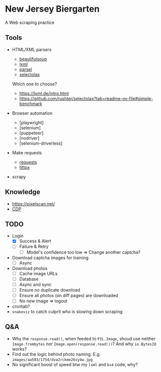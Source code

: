 # New Jersey Biergarten
A Web scraping practice


## Tools
- HTML/XML parsers

    - [beautifulsoup]()
    - [lxml](https://lxml.de/)
    - [parsel](https://github.com/scrapy/parsel)
    - [selectolax](https://github.com/rushter/selectolax)

  Which one to choose?
    - <https://lxml.de/intro.html>
    - <https://github.com/rushter/selectolax?tab=readme-ov-file#simple-benchmark>
- Browser automation
    - [playwright]
    - [selenium]
    - [puppeteer]
    - [nodriver]
    - [selenium-driverless]
- Make requests
    - [requests]()
    - [httpx]()
- scrapy


## Knowledge
- <https://pixelscan.net/>
- [CDP](https://chromedevtools.github.io/devtools-protocol/)


## TODO
- Login
    - [x] Success & Alert
    - [ ] Failure & Retry
        - [ ] Model's confidence too low => Change another captcha?
- Download captcha images for training
    - [ ] Async
- Download photos
    - [ ] Cache image URLs
    - [ ] Database
    - [ ] Async and sync
    - [ ] Ensure no duplicate download
    - [ ] Ensure all photos (on diff pages) are downloaded
    - [ ] No new image => logout
- crontab?
- `snakeviz` to catch culprit who is slowing down scraping


## Q&A
- Why the `response.read()`, when feeded to `PIL.Image`, shoud use neither
  `Image.frombytes` nor `Image.open(response.read())`? And why `io.BytesIO`
  works?
- Find out the logic behind photo naming. E.g. `images/aa503/1754/dva2rckme26sy4w.jpg`
- No significant boost of speed btw my `lxml` and `bs4` code, why?
